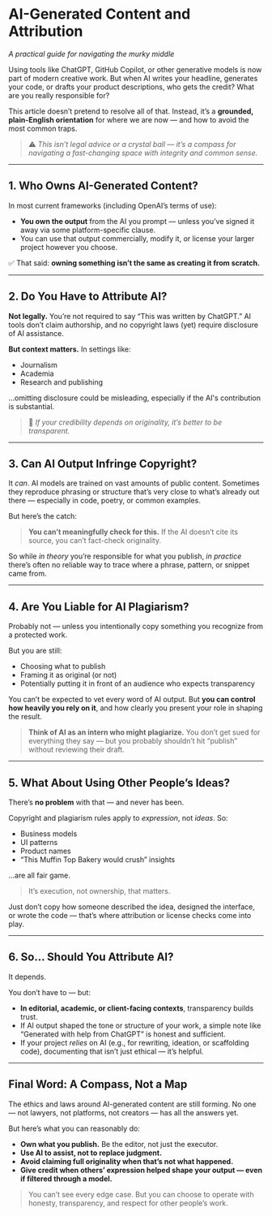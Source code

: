 # AI-Generated Content and Attribution

*A practical guide for navigating the murky middle*

Using tools like ChatGPT, GitHub Copilot, or other generative models is now part of modern creative work. But when AI writes your headline, generates your code, or drafts your product descriptions, who gets the credit? What are you really responsible for?

This article doesn’t pretend to resolve all of that. Instead, it’s a **grounded, plain-English orientation** for where we are now — and how to avoid the most common traps.

> ⚠️ *This isn’t legal advice or a crystal ball — it’s a compass for navigating a fast-changing space with integrity and common sense.*

---

## 1. Who Owns AI-Generated Content?

In most current frameworks (including OpenAI’s terms of use):

* **You own the output** from the AI you prompt — unless you’ve signed it away via some platform-specific clause.
* You can use that output commercially, modify it, or license your larger project however you choose.

✅ That said: **owning something isn’t the same as creating it from scratch.**

---

## 2. Do You Have to Attribute AI?

**Not legally.**
You’re not required to say “This was written by ChatGPT.” AI tools don’t claim authorship, and no copyright laws (yet) require disclosure of AI assistance.

**But context matters.**
In settings like:

* Journalism
* Academia
* Research and publishing

…omitting disclosure could be misleading, especially if the AI's contribution is substantial.

> 📌 *If your credibility depends on originality, it’s better to be transparent.*

---

## 3. Can AI Output Infringe Copyright?

It *can*.
AI models are trained on vast amounts of public content. Sometimes they reproduce phrasing or structure that’s very close to what’s already out there — especially in code, poetry, or common examples.

But here’s the catch:

> **You can’t meaningfully check for this.**
> If the AI doesn’t cite its source, you can’t fact-check originality.

So while *in theory* you’re responsible for what you publish, *in practice* there’s often no reliable way to trace where a phrase, pattern, or snippet came from.

---

## 4. Are You Liable for AI Plagiarism?

Probably not — unless you intentionally copy something you recognize from a protected work.

But you are still:

* Choosing what to publish
* Framing it as original (or not)
* Potentially putting it in front of an audience who expects transparency

You can’t be expected to vet every word of AI output. But **you can control how heavily you rely on it**, and how clearly you present your role in shaping the result.

> **Think of AI as an intern who might plagiarize.** You don’t get sued for everything they say — but you probably shouldn’t hit “publish” without reviewing their draft.

---

## 5. What About Using Other People’s Ideas?

There’s **no problem** with that — and never has been.

Copyright and plagiarism rules apply to *expression*, not *ideas*. So:

* Business models
* UI patterns
* Product names
* “This Muffin Top Bakery would crush” insights

…are all fair game.

> It’s execution, not ownership, that matters.

Just don’t copy how someone described the idea, designed the interface, or wrote the code — that’s where attribution or license checks come into play.

---

## 6. So… Should You Attribute AI?

It depends.

You don’t have to — but:

* **In editorial, academic, or client-facing contexts**, transparency builds trust.
* If AI output shaped the tone or structure of your work, a simple note like “Generated with help from ChatGPT” is honest and sufficient.
* If your project *relies* on AI (e.g., for rewriting, ideation, or scaffolding code), documenting that isn’t just ethical — it’s helpful.

---

## Final Word: A Compass, Not a Map

The ethics and laws around AI-generated content are still forming. No one — not lawyers, not platforms, not creators — has all the answers yet.

But here’s what you can reasonably do:

* **Own what you publish.** Be the editor, not just the executor.
* **Use AI to assist, not to replace judgment.**
* **Avoid claiming full originality when that’s not what happened.**
* **Give credit when others’ expression helped shape your output — even if filtered through a model.**

> You can’t see every edge case. But you can choose to operate with honesty, transparency, and respect for other people’s work.
